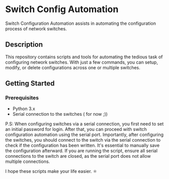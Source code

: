 # Switch Config Automation

Switch Configuration Automation assists in automating the configuration process of network switches.

## Description

This repository contains scripts and tools for automating the tedious task of configuring network switches. With just a few commands, you can setup, modify, or delete configurations across one or multiple switches.

## Getting Started

### Prerequisites

- Python 3.x
- Serial connection to the switches ( for now ;))

P.S: When configuring switches via a serial connection, you first need to set an initial password for login. After that, you can proceed with switch configuration automation using the serial port. Importantly, after configuring the switches, you should connect to the switch via the serial connection to check if the configuration has been written. It's essential to manually save the configuration afterward. If you are running the script, ensure all serial connections to the switch are closed, as the serial port does not allow multiple connections.

I hope these scripts make your life easier. ⚛️
